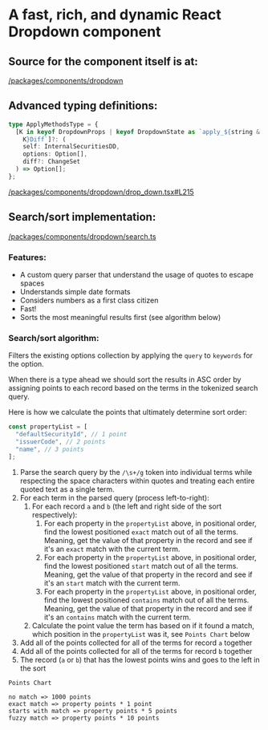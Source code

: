 # A fast, rich, and dynamic React Dropdown component

## Source for the component itself is at:

[/packages/components/dropdown](/packages/components/dropdown)

## Advanced typing definitions:

```ts
type ApplyMethodsType = {
  [K in keyof DropdownProps | keyof DropdownState as `apply_${string &
    K}Diff`]?: (
    self: InternalSecuritiesDD,
    options: Option[],
    diff?: ChangeSet
  ) => Option[];
};
```

[/packages/components/dropdown/drop_down.tsx#L215](/packages/components/dropdown/drop_down.tsx#L215)

## Search/sort implementation:

[/packages/components/dropdown/search.ts](/packages/components/dropdown/search.ts)

### Features:

- A custom query parser that understand the usage of quotes to escape spaces
- Understands simple date formats
- Considers numbers as a first class citizen
- Fast!
- Sorts the most meaningful results first (see algorithm below)

### Search/sort algorithm:

Filters the existing options collection by applying the `query` to `keywords`
for the option.

When there is a type ahead we should sort the results in ASC order by assigning
points to each record based on the terms in the tokenized search query.

Here is how we calculate the points that ultimately determine sort order:

```ts
const propertyList = [
  "defaultSecurityId", // 1 point
  "issuerCode", // 2 points
  "name", // 3 points
];
```

1. Parse the search query by the `/\s+/g` token into individual terms while respecting the space characters within quotes and treating each entire quoted text as a single term.
2. For each term in the parsed query (process left-to-right):
   1. For each record `a` and `b` (the left and right side of the sort respectively):
      1. For each property in the `propertyList` above, in positional order, find the lowest positioned `exact` match out of all the terms.
         Meaning, get the value of that property in the record and see if it's an `exact` match with the current term.
      2. For each property in the `propertyList` above, in positional order, find the lowest positioned `start` match out of all the terms.
         Meaning, get the value of that property in the record and see if it's an `start` match with the current term.
      3. For each property in the `propertyList` above, in positional order, find the lowest positioned `contains` match out of all the terms.
         Meaning, get the value of that property in the record and see if it's an `contains` match with the current term.
   2. Calculate the point value the term has based on if it found a match, which position in the `propertyList` was it, see `Points Chart` below
3. Add all of the points collected for all of the terms for record `a` together
4. Add all of the points collected for all of the terms for record `b` together
5. The record (`a` or `b`) that has the lowest points wins and goes to the left in the sort

`Points Chart`

```
no match => 1000 points
exact match => property points * 1 point
starts with match => property points * 5 points
fuzzy match => property points * 10 points
```
